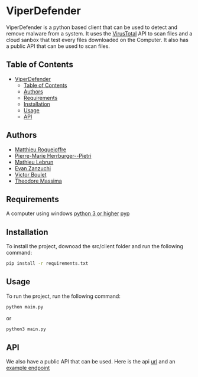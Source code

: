# ViperDefender
ViperDefender is a python based client that can be used to detect and remove malware from a system. It uses the [VirusTotal]() API to scan files and a cloud sanbox that test every files downloaded on the Computer. It also has a public API that can be used to scan files.

## Table of Contents
- [ViperDefender](#viperdefender)
  - [Table of Contents](#table-of-contents)
  - [Authors](#authors)
  - [Requirements](#requirements)
  - [Installation](#installation)
  - [Usage](#usage)
  - [API](#api)

## Authors
- [Matthieu Roquejoffre](https://github.com/Mattherix)
- [Pierre-Marie Herrburger--Pietri](https://github.com/Unaxe)
- [Mathieu Lebrun](https://github.com/OursCarrock)
- [Evan Zanzuchi](https://github.com/NeverlandOZ)
- [Victor Boulet](https://github.com/Viki922)
- [Theodore Massima](https://github.com/watchiMass)

## Requirements
A computer using windows
[python 3 or higher](https://www.python.org/downloads/)
[pyp](https://pypi.org/project/pyp/)

## Installation
To install the project, downoad the src/client folder and run the following command:
```bash
pip install -r requirements.txt
```

## Usage
To run the project, run the following command:
```bash
python main.py
```
or
```bash
python3 main.py
```

## API
We also have a public API that can be used.
Here is the api [url](https://viperdefense.azurewebsites.net/api/) and an [example endpoint](https://viperdefense.azurewebsites.net/api/HttpTrigger2?name=test)